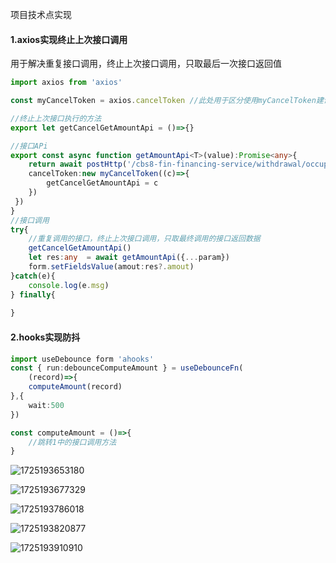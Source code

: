 项目技术点实现

#### 1.axios实现终止上次接口调用

用于解决重复接口调用，终止上次接口调用，只取最后一次接口返回值

```typescript
import axios from 'axios'

const myCancelToken = axios.cancelToken //此处用于区分使用myCancelToken建议使用cancelToken

//终止上次接口执行的方法
export let getCancelGetAmountApi = ()=>{} 

//接口APi
export const async function getAmountApi<T>(value):Promise<any>{
    return await postHttp('/cbs8-fin-financing-service/withdrawal/occupy-amount-caculate',value,{
    cancelToken:new myCancelToken((c)=>{
        getCancelGetAmountApi = c
    })
 })
}
//接口调用
try{
    //重复调用的接口，终止上次接口调用，只取最终调用的接口返回数据
    getCancelGetAmountApi()
    let res:any  = await getAmountApi({...param})
    form.setFieldsValue(amout:res?.amout)
}catch(e){
    console.log(e.msg)
} finally{
    
}
```

#### 2.hooks实现防抖

```typescript
import useDebounce form 'ahooks'
const { run:debounceComputeAmount } = useDebounceFn(
    (record)=>{
    computeAmount(record)
},{
    wait:500
})

const computeAmount = ()=>{
    //跳转1中的接口调用方法
}
```

![1725193653180](C:\Users\xiaoha\AppData\Roaming\Typora\typora-user-images\1725193653180.png)

![1725193677329](C:\Users\xiaoha\AppData\Roaming\Typora\typora-user-images\1725193677329.png)

![1725193786018](C:\Users\xiaoha\AppData\Roaming\Typora\typora-user-images\1725193786018.png)

![1725193820877](C:\Users\xiaoha\AppData\Roaming\Typora\typora-user-images\1725193820877.png)

![1725193910910](C:\Users\xiaoha\AppData\Roaming\Typora\typora-user-images\1725193910910.png)